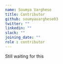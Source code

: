 ```yaml
---
name: Soumya Varghese
title: Contributor
github: soumyavarghese03
twitter: ""
linkedin: ""
slack: ""
joining_date: ""
role : contributor
---
```


Still waiting for this

